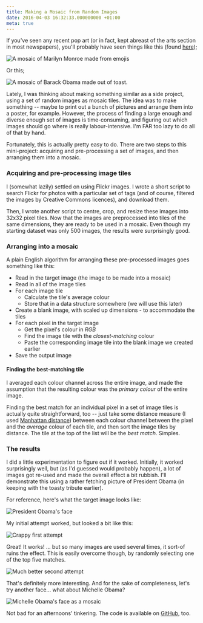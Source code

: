 ```yaml
---
title: Making a Mosaic from Random Images
date: 2016-04-03 16:32:33.000000000 +01:00
meta: true
---
```


If you've seen any recent pop art (or in fact, kept abreast of the arts section
in most newspapers), you'll probably have seen things like this (found
[here][1]);

[1]: http://cornejo-sanchez.deviantart.com/art/Marilyn-Monroe-mosaic-208815986
![A mosaic of Marilyn Monroe made from
emojis](/images/marilyn-monroe-mosaic.jpg)

Or this;

![A mosaic of Barack Obama made out of
toast.](/images/toastbama.jpg)

Lately, I was thinking about making something similar as a side project, using
a set of random images as mosaic tiles. The idea was to make something -- maybe
to print out a bunch of pictures and arrange them into a poster, for example.
However, the process of finding a large enough and diverse enough set of images
is time-consuming, and figuring out which images should go where is really
labour-intensive. I'm FAR too lazy to do all of that by hand.

Fortunately, this is actually pretty easy to do. There are two steps to this
mini-project: acquiring and pre-processing a set of images, and then arranging
them into a mosaic.

### Acquiring and pre-processing image tiles

I (somewhat lazily) settled on using Flickr images. I wrote a short script to
search Flickr for photos with a particular set of tags (and of course, filtered
the images by Creative Commons licences), and download them.

Then, I wrote another script to centre, crop, and resize these images into 32x32
pixel tiles. Now that the images are preprocessed into tiles of the same
dimensions, they are ready to be used in a mosaic. Even though my starting
dataset was only 500 images, the results were surprisingly good.

### Arranging into a mosaic

A plain English algorithm for arranging these pre-processed images goes
something like this:

* Read in the target image (the image to be made into a mosaic)
* Read in all of the image tiles
* For each image tile
    * Calculate the tile's average colour
    * Store that in a data structure somewhere (we will use this later)
* Create a blank image, with scaled up dimensions - to accommodate the tiles
* For each pixel in the target image
    * Get the pixel's colour in *RGB*
    * Find the image tile with the *closest-matching* colour
    * Paste the corresponding image tile into the blank image we created
      earlier
* Save the output image

#### Finding the best-matching tile

I averaged each colour channel across the entire image, and made the assumption
that the resulting colour was the *primary colour* of the entire image.

Finding the best match for an individual pixel in a set of image tiles is
actually quite straightforward, too -- just take some distance measure (I used
[Manhattan distance][2]) between each colour channel between the pixel and the
*average* colour of each tile, and then sort the image tiles by distance. The
tile at the top of the list will be the *best match*. Simples.

[2]: https://en.wikipedia.org/wiki/Taxicab_geometry


### The results

I did a little experimentation to figure out if it worked. Initially, it worked
surprisingly well, but (as I'd guessed would probably happen), a lot of images
got re-used and made the overall effect a bit rubbish. I'll demonstrate this
using a rather fetching picture of President Obama (in keeping with the toasty
tribute earlier).

For reference, here's what the target image looks like:

![President Obama's face](/images/obama-face.png)

My initial attempt worked, but looked a bit like this:

![Crappy first attempt](/images/obama-mosaic.jpg)

Great! It works! ... but so many images are used several times, it sort-of ruins
the effect. This is easily overcome though, by randomly selecting one of the top
five matches.

![Much better second
attempt](/images/obama-mosaic-attempt-2.jpg)

That's definitely more interesting. And for the sake of completeness, let's try
another face... what about Michelle Obama?

![Michelle Obama's face as a
mosaic](/images/michelle-mosaic.jpg)

Not bad for an afternoons' tinkering. The code is available on [GitHub][3], too.

[3]: https://github.com/charlienewey/image-mosaic
